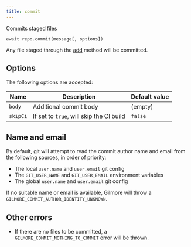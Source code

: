 ```yaml
---
title: commit
---
```


<div class="lead">Commits staged files</div>

`await repo.commit(message[, options])`

Any file staged through the [add][1] method will be committed.

## Options

The following options are accepted:

| Name     | Description                              | Default value |
| -------- | ---------------------------------------- | ------------- |
| `body`   | Additional commit body                   | (empty)       |
| `skipCi` | If set to `true`, will skip the CI build | `false`       |

## Name and email

By default, git will attempt to read the commit author name and email from the
following sources, in order of priority:

- The local `user.name` and `user.email` git config
- The `GIT_USER_NAME` and `GIT_USER_EMAIL` environment variables
- The global `user.name` and `user.email` git config

If no suitable name or email is available, Gilmore will throw
a `GILMORE_COMMIT_AUTHOR_IDENTITY_UNKNOWN`.

## Other errors

- If there are no files to be committed, a `GILMORE_COMMIT_NOTHING_TO_COMMIT`
  error will be thrown.

[1]: /add/
